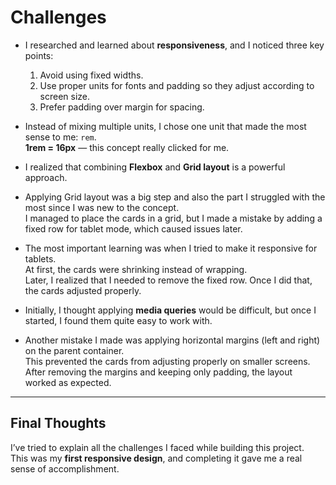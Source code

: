 # Challenges

-   I researched and learned about **responsiveness**, and I noticed three key points:

    1. Avoid using fixed widths.
    2. Use proper units for fonts and padding so they adjust according to screen size.
    3. Prefer padding over margin for spacing.

-   Instead of mixing multiple units, I chose one unit that made the most sense to me: `rem`.  
    **1rem = 16px** — this concept really clicked for me.

-   I realized that combining **Flexbox** and **Grid layout** is a powerful approach.

-   Applying Grid layout was a big step and also the part I struggled with the most since I was new to the concept.  
    I managed to place the cards in a grid, but I made a mistake by adding a fixed row for tablet mode, which caused issues later.

-   The most important learning was when I tried to make it responsive for tablets.  
    At first, the cards were shrinking instead of wrapping.  
    Later, I realized that I needed to remove the fixed row. Once I did that, the cards adjusted properly.

-   Initially, I thought applying **media queries** would be difficult, but once I started, I found them quite easy to work with.

-   Another mistake I made was applying horizontal margins (left and right) on the parent container.  
    This prevented the cards from adjusting properly on smaller screens.  
    After removing the margins and keeping only padding, the layout worked as expected.

---

## Final Thoughts

I’ve tried to explain all the challenges I faced while building this project.  
This was my **first responsive design**, and completing it gave me a real sense of accomplishment.
